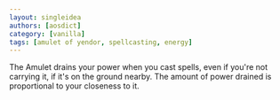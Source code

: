 ```yaml
---
layout: singleidea
authors: [aosdict]
category: [vanilla]
tags: [amulet of yendor, spellcasting, energy]
---
```

The Amulet drains your power when you cast spells, even if you're not carrying it, if it's on the ground nearby. The amount of power drained is proportional to your closeness to it.
